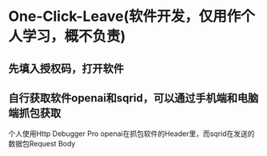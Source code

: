 # One-Click-Leave(软件开发，仅用作个人学习，概不负责)

## 先填入授权码，打开软件

## 自行获取软件openai和sqrid，可以通过手机端和电脑端抓包获取
个人使用Http Debugger Pro
openai在抓包软件的Header里，而sqrid在发送的数据包Request Body
